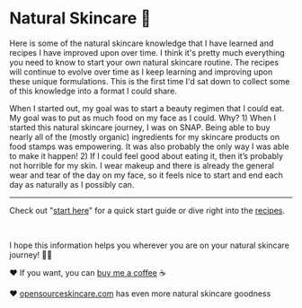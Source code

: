 # Natural Skincare 🌱
Here is some of the natural skincare knowledge that I have learned and recipes I have improved upon over time. I think it's pretty much everything you need to know to start your own natural skincare routine. The recipes will continue to evolve over time as I keep learning and improving upon these unique formulations. This is the first time I'd sat down to collect some of this knowledge into a format I could share.

When I started out, my goal was to start a beauty regimen that I could eat. My goal was to put as much food on my face as I could. Why? 1) When I started this natural skincare journey, I was on SNAP. Being able to buy nearly all of the (mostly organic) ingredients for my skincare products on food stamps was empowering. It was also probably the only way I was able to make it happen! 2) If I could feel good about eating it, then it’s probably not horrible for my skin. I wear makeup and there is already the general wear and tear of the day on my face, so it feels nice to start and end each day as naturally as I possibly can.

---

Check out "[start here](https://github.com/alexiasa/natural-skincare/blob/main/start-here.md)" for a quick start guide or dive right into the [recipes](https://github.com/alexiasa/natural-skincare/tree/main/recipes).

&nbsp;

I hope this information helps you wherever you are on your natural skincare journey! 🌱✨

❤️ If you want, you can [buy me a coffee](https://www.buymeacoffee.com/alexiasa) ☕️ 

❤️ [opensourceskincare.com](https://opensourceskincare.com) has even more natural skincare goodness
